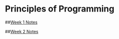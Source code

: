 # Principles of Programming

##[Week 1 Notes](https://github.com/rej696/CompSciMSc_Labsheets/tree/master/Principles_of_Programming/Week_1)

##[Week 2 Notes](https://github.com/rej696/CompSciMSc_Labsheets/tree/master/Principles_of_Programming/Week_2)
